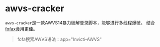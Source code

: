 # awvs-cracker
`awvs-cracker`是一款AWVS14暴力破解登录脚本，能够进行多线程爆破。
结合[fofax](https://github.com/kosakd/AWVS14_Brute-Force/blob/main/exp2.0.py)食用更佳。

> fofa搜索AWVS语法：app="Invicti-AWVS"
